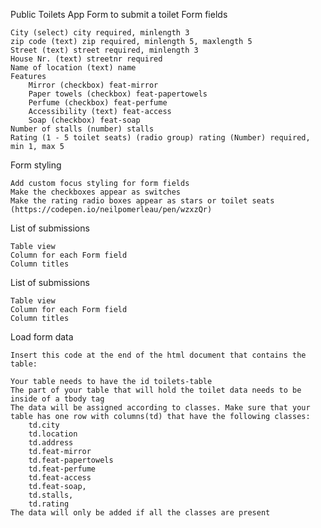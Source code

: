 Public Toilets App
Form to submit a toilet
Form fields

    City (select) city required, minlength 3
    zip code (text) zip required, minlength 5, maxlength 5
    Street (text) street required, minlength 3
    House Nr. (text) streetnr required
    Name of location (text) name
    Features
        Mirror (checkbox) feat-mirror
        Paper towels (checkbox) feat-papertowels
        Perfume (checkbox) feat-perfume
        Accessibility (text) feat-access
        Soap (checkbox) feat-soap
    Number of stalls (number) stalls
    Rating (1 - 5 toilet seats) (radio group) rating (Number) required, min 1, max 5

Form styling

    Add custom focus styling for form fields
    Make the checkboxes appear as switches
    Make the rating radio boxes appear as stars or toilet seats (https://codepen.io/neilpomerleau/pen/wzxzQr)

List of submissions

    Table view
    Column for each Form field
    Column titles


List of submissions

    Table view
    Column for each Form field
    Column titles

Load form data

    Insert this code at the end of the html document that contains the table:

<script src="https://kloapp.herokuapp.com/javascripts/pure.min.js"></script>
<script src="https://kloapp.herokuapp.com/javascripts/render.js"></script>

    Your table needs to have the id toilets-table
    The part of your table that will hold the toilet data needs to be inside of a tbody tag
    The data will be assigned according to classes. Make sure that your table has one row with columns(td) that have the following classes:
        td.city
        td.location
        td.address
        td.feat-mirror
        td.feat-papertowels
        td.feat-perfume
        td.feat-access
        td.feat-soap,
        td.stalls,
        td.rating
    The data will only be added if all the classes are present
